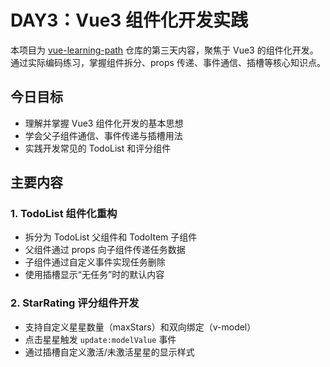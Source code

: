 # DAY3：Vue3 组件化开发实践

本项目为 [vue-learning-path](https://github.com/jiaaaa26/vue-learning-path) 仓库的第三天内容，聚焦于 Vue3 的组件化开发。通过实际编码练习，掌握组件拆分、props 传递、事件通信、插槽等核心知识点。

## 今日目标

- 理解并掌握 Vue3 组件化开发的基本思想
- 学会父子组件通信、事件传递与插槽用法
- 实践开发常见的 TodoList 和评分组件

## 主要内容

### 1. TodoList 组件化重构

- 拆分为 TodoList 父组件和 TodoItem 子组件
- 父组件通过 props 向子组件传递任务数据
- 子组件通过自定义事件实现任务删除
- 使用插槽显示“无任务”时的默认内容

### 2. StarRating 评分组件开发

- 支持自定义星星数量（maxStars）和双向绑定（v-model）
- 点击星星触发 `update:modelValue` 事件
- 通过插槽自定义激活/未激活星星的显示样式
